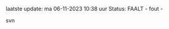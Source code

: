 laatste update: 
ma 06-11-2023 10:38   uur 
Status: FAALT - fout - 
<div class="service R">svn</div>